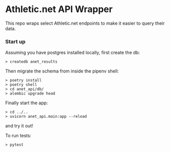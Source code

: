 # Athletic.net API Wrapper
This repo wraps select Athletic.net endpoints to make it easier to query their data. 

### Start up
Assuming you have postgres installed locally, first create the db:
```
> createdb anet_results
```
Then migrate the schema from inside the pipenv shell:
```
> poetry install
> poetry shell
> cd anet_api/db/
> alembic upgrade head
```
Finally start the app:
```
> cd ../..
> uvicorn anet_api.main:app --reload
```
and try it out!

To run tests:
```
> pytest
```